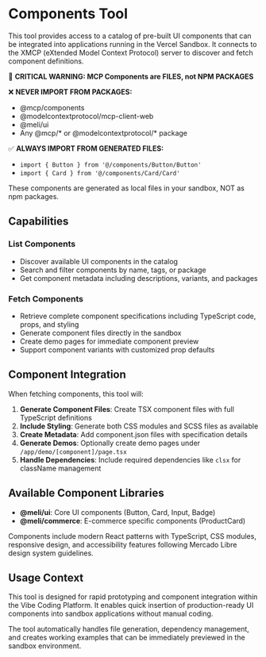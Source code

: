 # Components Tool

This tool provides access to a catalog of pre-built UI components that can be integrated into applications running in the Vercel Sandbox. It connects to the XMCP (eXtended Model Context Protocol) server to discover and fetch component definitions.

🚨 **CRITICAL WARNING: MCP Components are FILES, not NPM PACKAGES**

❌ **NEVER IMPORT FROM PACKAGES:**
- @mcp/components
- @modelcontextprotocol/mcp-client-web
- @meli/ui
- Any @mcp/* or @modelcontextprotocol/* package

✅ **ALWAYS IMPORT FROM GENERATED FILES:**
- `import { Button } from '@/components/Button/Button'`
- `import { Card } from '@/components/Card/Card'`

These components are generated as local files in your sandbox, NOT as npm packages.

## Capabilities

### List Components
- Discover available UI components in the catalog
- Search and filter components by name, tags, or package
- Get component metadata including descriptions, variants, and packages

### Fetch Components
- Retrieve complete component specifications including TypeScript code, props, and styling
- Generate component files directly in the sandbox
- Create demo pages for immediate component preview
- Support component variants with customized prop defaults

## Component Integration

When fetching components, this tool will:

1. **Generate Component Files**: Create TSX component files with full TypeScript definitions
2. **Include Styling**: Generate both CSS modules and SCSS files as available
3. **Create Metadata**: Add component.json files with specification details
4. **Generate Demos**: Optionally create demo pages under `/app/demo/[component]/page.tsx`
5. **Handle Dependencies**: Include required dependencies like `clsx` for className management

## Available Component Libraries

- **@meli/ui**: Core UI components (Button, Card, Input, Badge)
- **@meli/commerce**: E-commerce specific components (ProductCard)

Components include modern React patterns with TypeScript, CSS modules, responsive design, and accessibility features following Mercado Libre design system guidelines.

## Usage Context

This tool is designed for rapid prototyping and component integration within the Vibe Coding Platform. It enables quick insertion of production-ready UI components into sandbox applications without manual coding.

The tool automatically handles file generation, dependency management, and creates working examples that can be immediately previewed in the sandbox environment.
